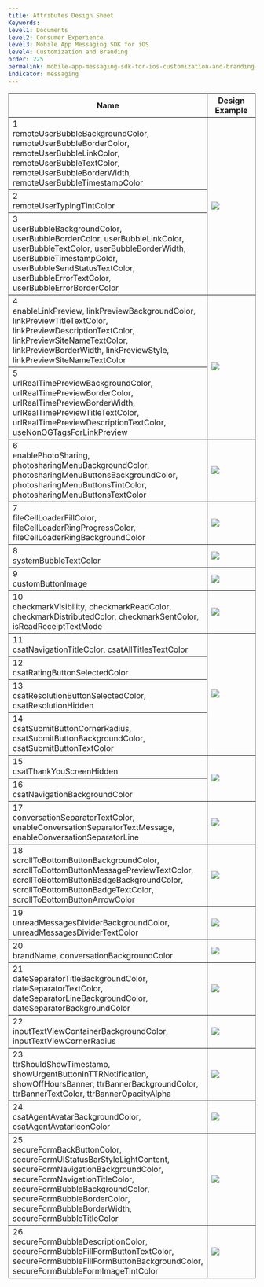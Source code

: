 ```yaml
---
title: Attributes Design Sheet
Keywords:
level1: Documents
level2: Consumer Experience
level3: Mobile App Messaging SDK for iOS
level4: Customization and Branding
order: 225
permalink: mobile-app-messaging-sdk-for-ios-customization-and-branding-attributes-design-sheet.html
indicator: messaging
---
```



<div class="designsheet">
<table rules="all" class="bigtable">
  <thead>
  <col width="60%">
  <tr>
    <th>Name</th>
    <th>Design Example</th>
  </tr>
  </thead>
  <tbody>
  <tr>
    <td><div class="designsheetnumber">1</div> remoteUserBubbleBackgroundColor, remoteUserBubbleBorderColor, remoteUserBubbleLinkColor, remoteUserBubbleTextColor, remoteUserBubbleBorderWidth, remoteUserBubbleTimestampColor</td>
    <td rowspan="3"><img src="img/User_bubbles (1,2,3).png"/></td>
  </tr>
  <tr>
    <td><div class="designsheetnumber">2</div> remoteUserTypingTintColor</td>
  </tr>
  <tr>
  <td><div class="designsheetnumber">3</div> userBubbleBackgroundColor, userBubbleBorderColor, userBubbleLinkColor, userBubbleTextColor, userBubbleBorderWidth, userBubbleTimestampColor, userBubbleSendStatusTextColor, userBubbleErrorTextColor, userBubbleErrorBorderColor</td>
  </tr>
  <tr>
    <td><div class="designsheetnumber">4</div> enableLinkPreview, linkPreviewBackgroundColor, linkPreviewTitleTextColor, linkPreviewDescriptionTextColor, linkPreviewSiteNameTextColor, linkPreviewBorderWidth, linkPreviewStyle, linkPreviewSiteNameTextColor </td>
    <td rowspan="2"><img src="img/Link preview (4,5).png"/></td>
  </tr>
  <tr>
  <td> <div class="designsheetnumber">5</div> urlRealTimePreviewBackgroundColor, urlRealTimePreviewBorderColor, urlRealTimePreviewBorderWidth, urlRealTimePreviewTitleTextColor, urlRealTimePreviewDescriptionTextColor, useNonOGTagsForLinkPreview</td>
  </tr>
  <tr>
    <td><div class="designsheetnumber">6</div> enablePhotoSharing, photosharingMenuBackgroundColor, photosharingMenuButtonsBackgroundColor, photosharingMenuButtonsTintColor, photosharingMenuButtonsTextColor</td>
    <td><img src="img/Photo sharing (6).png"/></td>
  </tr>
  <tr>
    <td><div class="designsheetnumber">7</div> fileCellLoaderFillColor, fileCellLoaderRingProgressColor, fileCellLoaderRingBackgroundColor</td>
    <td><img src="img/Photo sharing (7).png"/></td>
  </tr>
  <tr>
    <td> <div class="designsheetnumber">8</div> systemBubbleTextColor</td>
    <td><img src="img/System messages (8).png"/></td>
  </tr>
  <tr>
    <td> <div class="designsheetnumber">9</div> customButtonImage </td>
    <td><img src="img/Window mode (9).png"/></td>
  </tr>
  <tr>
    <td><div class="designsheetnumber">10</div> checkmarkVisibility, checkmarkReadColor, checkmarkDistributedColor, checkmarkSentColor, isReadReceiptTextMode</td>
    <td><img src="img/Delivery notifications (10).png"/></td>
  </tr>
  <tr>
    <td><div class="designsheetnumber">11</div> csatNavigationTitleColor, csatAllTitlesTextColor </td>
    <td rowspan="4"><img src="img/Survey buttons (11,12,13,14).png"/></td>
  </tr>
  <tr>
    <td><div class="designsheetnumber">12</div> csatRatingButtonSelectedColor</td>
  </tr>
  <tr>
     <td><div class="designsheetnumber">13</div> csatResolutionButtonSelectedColor, csatResolutionHidden</td>
  </tr>
  <tr>
     <td><div class="designsheetnumber">14</div> csatSubmitButtonCornerRadius, csatSubmitButtonBackgroundColor, csatSubmitButtonTextColor</td>    
  </tr>
  <tr>
    <td> <div class="designsheetnumber">15</div> csatThankYouScreenHidden </td>
    <td rowspan="2"><img src="img/Survey buttons (15,16).png"/></td>
  </tr>
  <tr>
  <td><div class="designsheetnumber">16</div> csatNavigationBackgroundColor</td>
  </tr>
  <tr>
    <td> <div class="designsheetnumber">17</div> conversationSeparatorTextColor, enableConversationSeparatorTextMessage, enableConversationSeparatorLine</td>
    <td><img src="img/Conversations (17).png"></td>
  </tr>
  <tr>
    <td> <div class="designsheetnumber">18</div> scrollToBottomButtonBackgroundColor, scrollToBottomButtonMessagePreviewTextColor, scrollToBottomButtonBadgeBackgroundColor, scrollToBottomButtonBadgeTextColor, scrollToBottomButtonArrowColor</td>
    <td><img src="img/Unread messages (18).png"/></td>
  </tr>
  <tr>
    <td> <div class="designsheetnumber">19</div> unreadMessagesDividerBackgroundColor, unreadMessagesDividerTextColor</td>
    <td><img src="img/Unread messages (19).png"/></td>
  </tr>
  <tr>
    <td> <div class="designsheetnumber">20</div> brandName, conversationBackgroundColor </td>
    <td><img src="img/Brand (20).png"/></td>
  </tr>
  <tr>
    <td> <div class="designsheetnumber">21</div> dateSeparatorTitleBackgroundColor, dateSeparatorTextColor, dateSeparatorLineBackgroundColor, dateSeparatorBackgroundColor</td>
    <td><img src="img/Date seperator (21).png"/></td>
  </tr>
  <tr>
    <td> <div class="designsheetnumber">22</div> inputTextViewContainerBackgroundColor, inputTextViewCornerRadius</td>
    <td><img src="img/User input view (22).png"/></td>
  </tr>
  <tr>
    <td> <div class="designsheetnumber">23</div> ttrShouldShowTimestamp, showUrgentButtonInTTRNotification, showOffHoursBanner, ttrBannerBackgroundColor, ttrBannerTextColor, ttrBannerOpacityAlpha</td>
    <td><img src="img/TTR off hours (23).png"/></td>
  </tr>
  <tr>
    <td> <div class="designsheetnumber">24</div> csatAgentAvatarBackgroundColor, csatAgentAvatarIconColor</td>
    <td><img src="img/User avatar (24).png"/></td>
  </tr>
  <tr>
    <td> <div class="designsheetnumber">25</div> secureFormBackButtonColor, secureFormUIStatusBarStyleLightContent, secureFormNavigationBackgroundColor, secureFormNavigationTitleColor, secureFormBubbleBackgroundColor, secureFormBubbleBorderColor, secureFormBubbleBorderWidth, secureFormBubbleTitleColor</td>
    <td><img src="img/Secure form (25).png"/></td>
  </tr>
  <tr>
    <td> <div class="designsheetnumber">26</div> secureFormBubbleDescriptionColor, secureFormBubbleFillFormButtonTextColor, secureFormBubbleFillFormButtonBackgroundColor, secureFormBubbleFormImageTintColor</td>
    <td><img src="img/Secure form (26).png"/></td>
  </tr>
</tbody>
</table>
</div>

